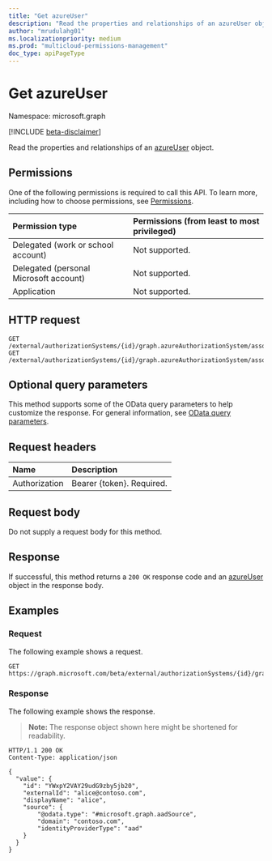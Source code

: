 ```yaml
---
title: "Get azureUser"
description: "Read the properties and relationships of an azureUser object."
author: "mrudulahg01"
ms.localizationpriority: medium
ms.prod: "multicloud-permissions-management"
doc_type: apiPageType
---
```


# Get azureUser
Namespace: microsoft.graph

[!INCLUDE [beta-disclaimer](../../includes/beta-disclaimer.md)]

Read the properties and relationships of an [azureUser](../resources/azureuser.md) object.

## Permissions
One of the following permissions is required to call this API. To learn more, including how to choose permissions, see [Permissions](/graph/permissions-reference).

|Permission type|Permissions (from least to most privileged)|
|:---|:---|
|Delegated (work or school account)|Not supported.|
|Delegated (personal Microsoft account)|Not supported.|
|Application|Not supported.|

## HTTP request

<!-- {
  "blockType": "ignored"
}
-->
``` http
GET /external/authorizationSystems/{id}/graph.azureAuthorizationSystem/associatedIdentities/users/{azureUserId}
GET /external/authorizationSystems/{id}/graph.azureAuthorizationSystem/associatedIdentities/users(externalId='{externalId}')
```

## Optional query parameters
This method supports some of the OData query parameters to help customize the response. For general information, see [OData query parameters](/graph/query-parameters).

## Request headers
|Name|Description|
|:---|:---|
|Authorization|Bearer {token}. Required.|

## Request body
Do not supply a request body for this method.

## Response

If successful, this method returns a `200 OK` response code and an [azureUser](../resources/azureuser.md) object in the response body.

## Examples

### Request
The following example shows a request.
<!-- {
  "blockType": "request",
  "name": "get_azureuser"
}
-->
``` http
GET https://graph.microsoft.com/beta/external/authorizationSystems/{id}/graph.azureAuthorizationSystem/associatedIdentities/users/YWxpY2VAY29udG9zby5jb20
```


### Response
The following example shows the response.
>**Note:** The response object shown here might be shortened for readability.
<!-- {
  "blockType": "response",
  "truncated": true,
  "@odata.type": "microsoft.graph.azureUser"
}
-->
``` http
HTTP/1.1 200 OK
Content-Type: application/json

{
  "value": {
    "id": "YWxpY2VAY29udG9zby5jb20",
    "externalId": "alice@contoso.com",
    "displayName": "alice",
    "source": {
        "@odata.type": "#microsoft.graph.aadSource",
        "domain": "contoso.com",
        "identityProviderType": "aad"
    }
  }
}
```

